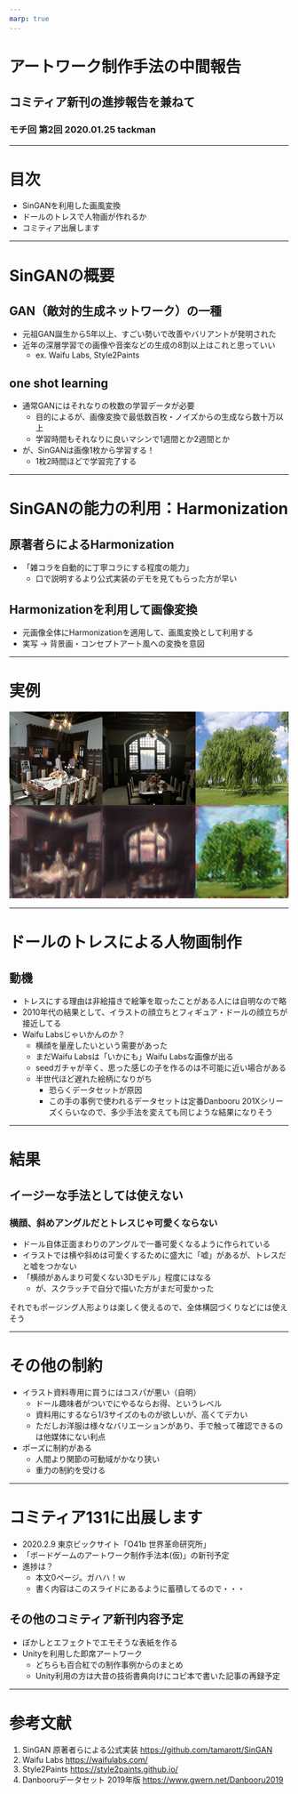 ```yaml
---
marp: true
---
```


# アートワーク制作手法の中間報告

## コミティア新刊の進捗報告を兼ねて

### モチ回 第2回 2020.01.25 tackman

---

# 目次

- SinGANを利用した画風変換
- ドールのトレスで人物画が作れるか
- コミティア出展します
  
---

# SinGANの概要

## GAN（敵対的生成ネットワーク）の一種

- 元祖GAN誕生から5年以上、すごい勢いで改善やバリアントが発明された
- 近年の深層学習での画像や音楽などの生成の8割以上はこれと思っていい
  - ex. Waifu Labs, Style2Paints

## one shot learning

- 通常GANにはそれなりの枚数の学習データが必要
  - 目的によるが、画像変換で最低数百枚・ノイズからの生成なら数十万以上
  - 学習時間もそれなりに良いマシンで1週間とか2週間とか
- が、SinGANは画像1枚から学習する！
  - 1枚2時間ほどで学習完了する

---

# SinGANの能力の利用：Harmonization

## 原著者らによるHarmonization

- 「雑コラを自動的に丁寧コラにする程度の能力」
  - 口で説明するより公式実装のデモを見てもらった方が早い

## Harmonizationを利用して画像変換

- 元画像全体にHarmonizationを適用して、画風変換として利用する
- 実写 → 背景画・コンセプトアート風への変換を意図

---

# 実例

![](img/all.png)

---

# ドールのトレスによる人物画制作

## 動機

- トレスにする理由は非絵描きで絵筆を取ったことがある人には自明なので略
- 2010年代の結果として、イラストの顔立ちとフィギュア・ドールの顔立ちが接近してる
- Waifu Labsじゃいかんのか？
  - 横顔を量産したいという需要があった
  - まだWaifu Labsは「いかにも」Waifu Labsな画像が出る
  - seedガチャが辛く、思った感じの子を作るのは不可能に近い場合がある
  - 半世代ほど遅れた絵柄になりがち
    - 恐らくデータセットが原因
    - この手の事例で使われるデータセットは定番Danbooru 201Xシリーズくらいなので、多少手法を変えても同じような結果になりそう

---

# 結果

## イージーな手法としては使えない

### 横顔、斜めアングルだとトレスじゃ可愛くならない

- ドール自体正面まわりのアングルで一番可愛くなるように作られている
- イラストでは横や斜めは可愛くするために盛大に「嘘」があるが、トレスだと嘘をつかない
- 「横顔があんまり可愛くない3Dモデル」程度にはなる
  - が、スクラッチで自分で描いた方がまだ可愛かった

それでもポージング人形よりは楽しく使えるので、全体構図づくりなどには使えそう

---

# その他の制約

- イラスト資料専用に買うにはコスパが悪い（自明）
  - ドール趣味者がついでにやるならお得、というレベル
  - 資料用にするなら1/3サイズのものが欲しいが、高くてデカい
  - ただしお洋服は様々なバリエーションがあり、手で触って確認できるのは他媒体にない利点
- ポーズに制約がある
  - 人間より関節の可動域がかなり狭い
  - 重力の制約を受ける

---

# コミティア131に出展します

- 2020.2.9 東京ビックサイト「O41b 世界革命研究所」
- 「ボードゲームのアートワーク制作手法本(仮)」の新刊予定
- 進捗は？
  - 本文0ページ。ガハハ！ｗ
  - 書く内容はこのスライドにあるように蓄積してるので・・・

## その他のコミティア新刊内容予定

- ぼかしとエフェクトでエモそうな表紙を作る
- Unityを利用した即席アートワーク
  - どちらも百合紅での制作事例からのまとめ
  - Unity利用の方は大昔の技術書典向けにコピ本で書いた記事の再録予定

---

# 参考文献

1. SinGAN 原著者らによる公式実装 https://github.com/tamarott/SinGAN
1. Waifu Labs https://waifulabs.com/
2. Style2Paints https://style2paints.github.io/
3. Danbooruデータセット 2019年版 https://www.gwern.net/Danbooru2019